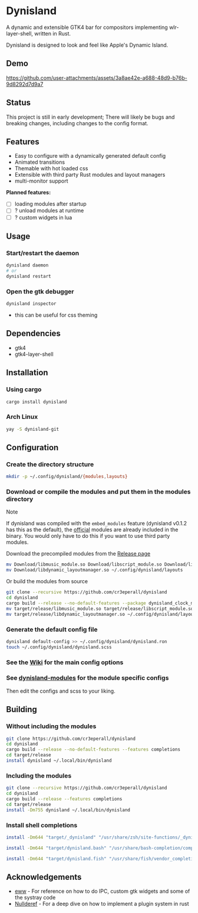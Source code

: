 # Dynisland

A dynamic and extensible GTK4 bar for compositors implementing wlr-layer-shell, written in Rust.

Dynisland is designed to look and feel like Apple's Dynamic Island.

## Demo

<https://github.com/user-attachments/assets/3a8ae42e-a688-48d9-b76b-9d8292d7d9a7>

## Status

This project is still in early development; There will likely be bugs and breaking changes, including changes to the config format.

## Features

- Easy to configure with a dynamically generated default config
- Animated transitions
- Themable with hot loaded css
- Extensible with third party Rust modules and layout managers
- multi-monitor support

**Planned features:**

- [ ] loading modules after startup
- [ ] ? unload modules at runtime
- [ ] ? custom widgets in lua

## Usage

### Start/restart the daemon

```bash
dynisland daemon
# or
dynisland restart
```

### Open the gtk debugger

```bash
dynisland inspector
```

- this can be useful for css theming

## Dependencies

- gtk4
- gtk4-layer-shell

## Installation

### Using cargo

```bash
cargo install dynisland
```

### Arch Linux

```bash
yay -S dynisland-git
```

## Configuration

### Create the directory structure

```bash
mkdir -p ~/.config/dynisland/{modules,layouts}
```

### Download or compile the modules and put them in the modules directory

> [!NOTE]
> If dynisland was compiled with the `embed_modules` feature (dynisland v0.1.2 has this as the default), the [official](https://github.com/cr3eperall/dynisland-modules) modules are already included in the binary.
> You would only have to do this if you want to use third party modules.

Download the precompiled modules from the [Release page](https://github.com/cr3eperall/dynisland-modules/releases/latest)

```bash
mv Download/libmusic_module.so Download/libscript_module.so Download/libclock_module.so ~/.config/dynisland/modules
mv Download/libdynamic_layoutmanager.so ~/.config/dynisland/layouts
```

Or build the modules from source

```bash
git clone --recursive https://github.com/cr3eperall/dynisland
cd dynisland
cargo build --release --no-default-features --package dynisland_clock_module --package dynisland_dynamic_layoutmanager --package dynisland_music_module --package dynisland_script_module
mv target/release/libmusic_module.so target/release/libscript_module.so target/release/libclock_module.so ~/.config/dynisland/modules
mv target/release/libdynamic_layoutmanager.so ~/.config/dynisland/layouts
```

### Generate the default config file

```bash
dynisland default-config >> ~/.config/dynisland/dynisland.ron
touch ~/.config/dynisland/dynisland.scss
```

### See the [Wiki](https://github.com/cr3eperall/dynisland/wiki) for the main config options

### See [dynisland-modules](https://github.com/cr3eperall/dynisland-modules) for the module specific configs

Then edit the configs and scss to your liking.

## Building

### Without including the modules

```bash
git clone https://github.com/cr3eperall/dynisland
cd dynisland
cargo build --release --no-default-features --features completions
cd target/release
install dynisland ~/.local/bin/dynisland
```

### Including the modules

```bash
git clone --recursive https://github.com/cr3eperall/dynisland
cd dynisland
cargo build --release --features completions
cd target/release
install -Dm755 dynisland ~/.local/bin/dynisland
```

### Install shell completions

```bash
install -Dm644 "target/_dynisland" "/usr/share/zsh/site-functions/_dynisland"

install -Dm644 "target/dynisland.bash" "/usr/share/bash-completion/completions/dynisland.bash"

install -Dm644 "target/dynisland.fish" "/usr/share/fish/vendor_completions.d/dynisland.fish"
```

## Acknowledgements

- [eww](https://github.com/elkowar/eww) - For reference on how to do IPC, custom gtk widgets and some of the systray code
- [Nullderef](https://nullderef.com/) - For a deep dive on how to implement a plugin system in rust
